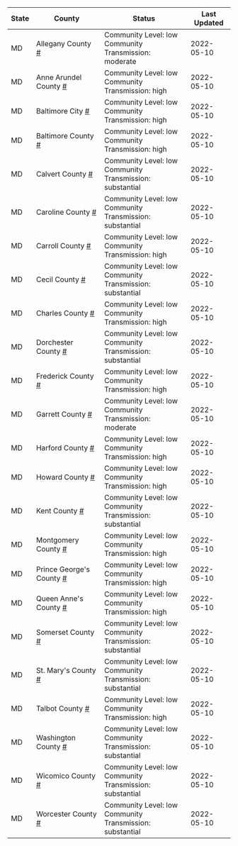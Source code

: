 State | County | Status | Last Updated
--- | --- | --- | --- 
MD | Allegany County <a href="#allegany_county">#</a> | <a name="allegany_county"></a>Community Level: low<br/>Community Transmission: moderate | 2022-05-10
MD | Anne Arundel County <a href="#anne_arundel_county">#</a> | <a name="anne_arundel_county"></a>Community Level: low<br/>Community Transmission: high | 2022-05-10
MD | Baltimore City <a href="#baltimore_city">#</a> | <a name="baltimore_city"></a>Community Level: low<br/>Community Transmission: high | 2022-05-10
MD | Baltimore County <a href="#baltimore_county">#</a> | <a name="baltimore_county"></a>Community Level: low<br/>Community Transmission: high | 2022-05-10
MD | Calvert County <a href="#calvert_county">#</a> | <a name="calvert_county"></a>Community Level: low<br/>Community Transmission: substantial | 2022-05-10
MD | Caroline County <a href="#caroline_county">#</a> | <a name="caroline_county"></a>Community Level: low<br/>Community Transmission: substantial | 2022-05-10
MD | Carroll County <a href="#carroll_county">#</a> | <a name="carroll_county"></a>Community Level: low<br/>Community Transmission: high | 2022-05-10
MD | Cecil County <a href="#cecil_county">#</a> | <a name="cecil_county"></a>Community Level: low<br/>Community Transmission: substantial | 2022-05-10
MD | Charles County <a href="#charles_county">#</a> | <a name="charles_county"></a>Community Level: low<br/>Community Transmission: high | 2022-05-10
MD | Dorchester County <a href="#dorchester_county">#</a> | <a name="dorchester_county"></a>Community Level: low<br/>Community Transmission: substantial | 2022-05-10
MD | Frederick County <a href="#frederick_county">#</a> | <a name="frederick_county"></a>Community Level: low<br/>Community Transmission: high | 2022-05-10
MD | Garrett County <a href="#garrett_county">#</a> | <a name="garrett_county"></a>Community Level: low<br/>Community Transmission: moderate | 2022-05-10
MD | Harford County <a href="#harford_county">#</a> | <a name="harford_county"></a>Community Level: low<br/>Community Transmission: high | 2022-05-10
MD | Howard County <a href="#howard_county">#</a> | <a name="howard_county"></a>Community Level: low<br/>Community Transmission: high | 2022-05-10
MD | Kent County <a href="#kent_county">#</a> | <a name="kent_county"></a>Community Level: low<br/>Community Transmission: substantial | 2022-05-10
MD | Montgomery County <a href="#montgomery_county">#</a> | <a name="montgomery_county"></a>Community Level: low<br/>Community Transmission: high | 2022-05-10
MD | Prince George's County <a href="#prince_george's_county">#</a> | <a name="prince_george's_county"></a>Community Level: low<br/>Community Transmission: high | 2022-05-10
MD | Queen Anne's County <a href="#queen_anne's_county">#</a> | <a name="queen_anne's_county"></a>Community Level: low<br/>Community Transmission: high | 2022-05-10
MD | Somerset County <a href="#somerset_county">#</a> | <a name="somerset_county"></a>Community Level: low<br/>Community Transmission: substantial | 2022-05-10
MD | St. Mary's County <a href="#st._mary's_county">#</a> | <a name="st._mary's_county"></a>Community Level: low<br/>Community Transmission: substantial | 2022-05-10
MD | Talbot County <a href="#talbot_county">#</a> | <a name="talbot_county"></a>Community Level: low<br/>Community Transmission: high | 2022-05-10
MD | Washington County <a href="#washington_county">#</a> | <a name="washington_county"></a>Community Level: low<br/>Community Transmission: substantial | 2022-05-10
MD | Wicomico County <a href="#wicomico_county">#</a> | <a name="wicomico_county"></a>Community Level: low<br/>Community Transmission: substantial | 2022-05-10
MD | Worcester County <a href="#worcester_county">#</a> | <a name="worcester_county"></a>Community Level: low<br/>Community Transmission: substantial | 2022-05-10
